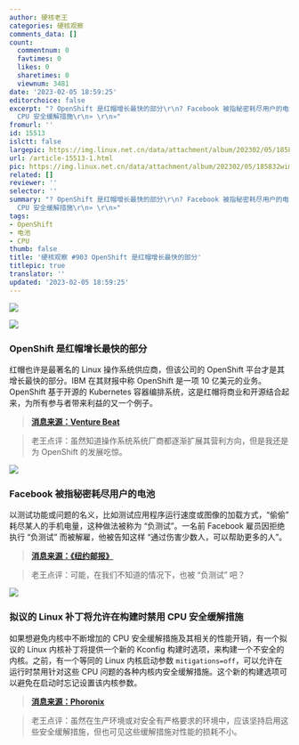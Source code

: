 ```yaml
---
author: 硬核老王
categories: 硬核观察
comments_data: []
count:
  commentnum: 0
  favtimes: 0
  likes: 0
  sharetimes: 0
  viewnum: 3481
date: '2023-02-05 18:59:25'
editorchoice: false
excerpt: "? OpenShift 是红帽增长最快的部分\r\n? Facebook 被指秘密耗尽用户的电池\r\n? 拟议的 Linux 补丁将允许在构建时禁用
  CPU 安全缓解措施\r\n» \r\n»"
fromurl: ''
id: 15513
islctt: false
largepic: https://img.linux.net.cn/data/attachment/album/202302/05/185832wimunkurlmmq0pug.jpg
url: /article-15513-1.html
pic: https://img.linux.net.cn/data/attachment/album/202302/05/185832wimunkurlmmq0pug.jpg.thumb.jpg
related: []
reviewer: ''
selector: ''
summary: "? OpenShift 是红帽增长最快的部分\r\n? Facebook 被指秘密耗尽用户的电池\r\n? 拟议的 Linux 补丁将允许在构建时禁用
  CPU 安全缓解措施\r\n» \r\n»"
tags:
- OpenShift
- 电池
- CPU
thumb: false
title: '硬核观察 #903 OpenShift 是红帽增长最快的部分'
titlepic: true
translator: ''
updated: '2023-02-05 18:59:25'
---
```


![](https://img.linux.net.cn/data/attachment/album/202302/05/185832wimunkurlmmq0pug.jpg)


![](https://img.linux.net.cn/data/attachment/album/202302/05/185844rz74yft77e9fa6yb.jpg)


### OpenShift 是红帽增长最快的部分


红帽也许是最著名的 Linux 操作系统供应商，但该公司的 OpenShift 平台才是其增长最快的部分。IBM 在其财报中称 OpenShift 是一项 10 亿美元的业务。OpenShift 基于开源的 Kubernetes 容器编排系统，这是红帽将商业和开源结合起来，为所有参与者带来利益的又一个例子。



> 
> **[消息来源：Venture Beat](https://venturebeat.com/data-infrastructure/red-hat-gives-an-arm-up-to-openshift-kubernetes-operations/)**
> 
> 
> 



> 
> 老王点评：虽然知道操作系统系统厂商都逐渐扩展其营利方向，但是我还是为 OpenShift 的发展吃惊。
> 
> 
> 


![](https://img.linux.net.cn/data/attachment/album/202302/05/185854n4oor8uooiunzewj.jpg)


### Facebook 被指秘密耗尽用户的电池


以测试功能或问题的名义，比如测试应用程序运行速度或图像的加载方式，“偷偷” 耗尽某人的手机电量，这种做法被称为 “负测试”。一名前 Facebook 雇员因拒绝执行 “负测试” 而被解雇，他被告知这样 “通过伤害少数人，可以帮助更多的人”。



> 
> **[消息来源：《纽约邮报》](https://nypost.com/2023/01/28/facebook-fires-worker-who-refused-to-do-negative-testing-awsuit/)**
> 
> 
> 



> 
> 老王点评：可能，在我们不知道的情况下，也被 “负测试” 吧？
> 
> 
> 


![](https://img.linux.net.cn/data/attachment/album/202302/05/185904z7qp637opppp4p83.jpg)


### 拟议的 Linux 补丁将允许在构建时禁用 CPU 安全缓解措施


如果想避免内核中不断增加的 CPU 安全缓解措施及其相关的性能开销，有一个拟议的 Linux 内核补丁将提供一个新的 Kconfig 构建时选项，来构建一个不安全的内核。之前，有一个等同的 Linux 内核启动参数 `mitigations=off`，可以允许在运行时禁用针对这些 CPU 问题的各种内核内安全缓解措施。这个新的构建选项可以避免在启动时忘记设置该内核参数。



> 
> **[消息来源：Phoronix](https://www.phoronix.com/news/Linux-Default-Mitigations-Off)**
> 
> 
> 



> 
> 老王点评：虽然在生产环境或对安全有严格要求的环境中，应该坚持启用这些安全缓解措施，但也可见这些缓解措施对性能的损耗不小。
> 
> 
>